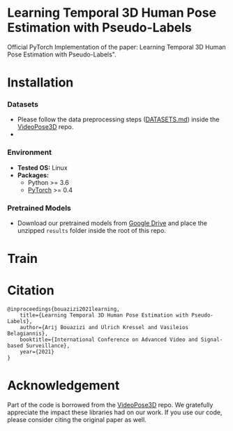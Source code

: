 # Learning Temporal 3D Human Pose Estimation with Pseudo-Labels


Official PyTorch Implementation of the paper: Learning Temporal 3D Human Pose Estimation with Pseudo-Labels".


# Installation 
### Datasets
* Please follow the data preprocessing steps ([DATASETS.md](https://github.com/facebookresearch/VideoPose3D/blob/master/DATASETS.md)) inside the [VideoPose3D](https://github.com/facebookresearch/VideoPose3D) repo.
* 
### Environment
* **Tested OS:** Linux
* **Packages:**
    * Python >= 3.6
    * [PyTorch](https://pytorch.org) >= 0.4


### Pretrained Models
* Download our pretrained models from [Google Drive](https://drive.google.com/file/d/1k5uDeUXrvtwZPN-lJNPSO8tPvHH6Gj55/view?usp=sharing) and place the unzipped ``results`` folder inside the root of this repo.

# Train



# Citation

```
@inproceedings{bouazizi2021learning,
    title={Learning Temporal 3D Human Pose Estimation with Pseudo-Labels},
    author={Arij Bouazizi and Ulrich Kressel and Vasileios Belagiannis},
    booktitle={International Conference on Advanced Video and Signal-based Surveillance},
    year={2021}
}

```

# Acknowledgement
Part of the code is borrowed from the [VideoPose3D](https://github.com/facebookresearch/VideoPose3D) repo. We gratefully appreciate the impact these libraries had on our work. If you use our code, please consider citing the original paper as well.

